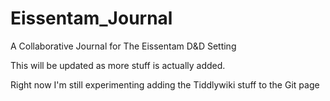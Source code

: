 # Eissentam_Journal
A Collaborative Journal for The Eissentam D&amp;D Setting

This will be updated as more stuff is actually added.

Right now I'm still experimenting adding the Tiddlywiki stuff to the Git page
